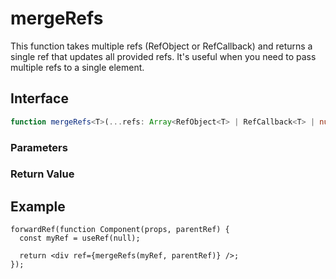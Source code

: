 # mergeRefs

This function takes multiple refs (RefObject or RefCallback) and returns a single ref that updates all provided refs. It's useful when you need to pass multiple refs to a single element.

## Interface

```ts
function mergeRefs<T>(...refs: Array<RefObject<T> | RefCallback<T> | null | undefined>): RefCallback<T>;
```

### Parameters

<Interface
  required
  name="refs"
  type="Array<RefObject<T> | RefCallback<T> | null | undefined>"
  description="An array of refs to be merged. Each ref can be either a RefObject or RefCallback."
/>

### Return Value

<Interface
  name=""
  type="RefCallback<T>"
  description="single ref callback that updates all provided refs."
/>

## Example

```tsx
forwardRef(function Component(props, parentRef) {
  const myRef = useRef(null);

  return <div ref={mergeRefs(myRef, parentRef)} />;
});
```
